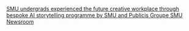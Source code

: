 [SMU undergrads experienced the future creative workplace through bespoke AI storytelling programme by SMU and Publicis Groupe   SMU Newsroom](https://qi.tc/qi/112996)